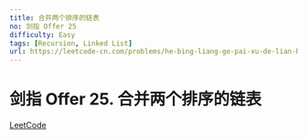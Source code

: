 ```yaml
---
title: 合并两个排序的链表
no: 剑指 Offer 25
difficulty: Easy
tags: [Recursion, Linked List]
url: https://leetcode-cn.com/problems/he-bing-liang-ge-pai-xu-de-lian-biao-lcof/
---
```


# 剑指 Offer 25. 合并两个排序的链表

[LeetCode](https://leetcode-cn.com/problems/he-bing-liang-ge-pai-xu-de-lian-biao-lcof/)

